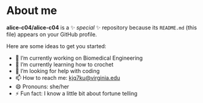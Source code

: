 # About me


**alice-c04/alice-c04** is a ✨ _special_ ✨ repository because its `README.md` (this file) appears on your GitHub profile.

Here are some ideas to get you started:

- 🔭 I’m currently working on Biomedical Engineering
- 🌱 I’m currently learning how to crochet
- 🤔 I’m looking for help with coding
- 📫 How to reach me: kjq7ku@virginia.edu
- 😄 Pronouns: she/her
- ⚡ Fun fact: I know a little bit about fortune telling

